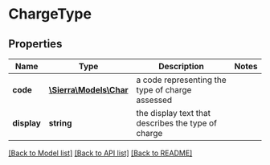 # ChargeType

## Properties
Name | Type | Description | Notes
------------ | ------------- | ------------- | -------------
**code** | [**\Sierra\Models\Char**](Char.md) | a code representing the type of charge assessed | 
**display** | **string** | the display text that describes the type of charge | 

[[Back to Model list]](../README.md#documentation-for-models) [[Back to API list]](../README.md#documentation-for-api-endpoints) [[Back to README]](../README.md)


